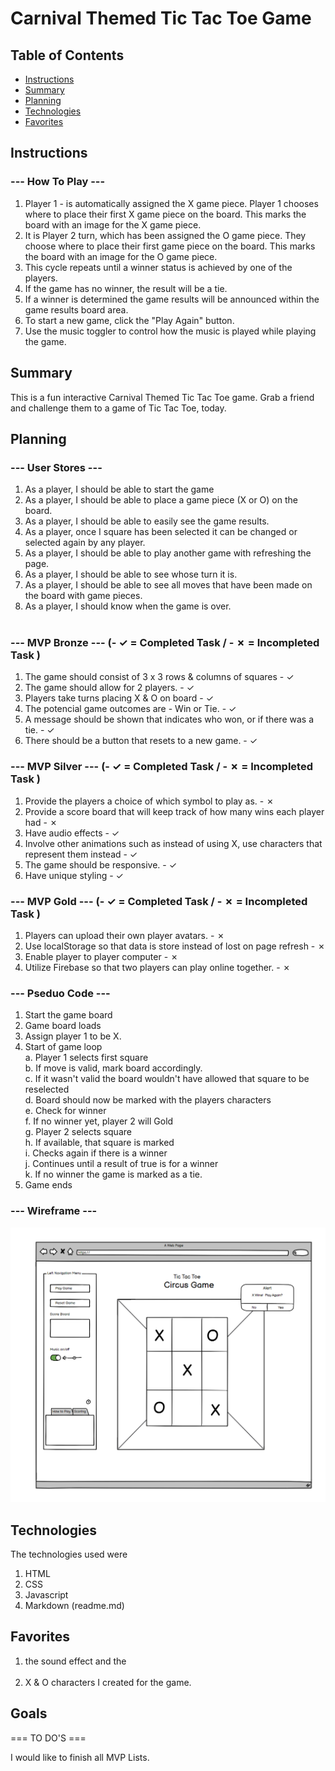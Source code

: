 # Carnival Themed Tic Tac Toe Game



## Table of Contents

- [Instructions](#instructions)
- [Summary](#summary)
- [Planning](#planning)
- [Technologies](#technologies)
- [Favorites](#favorites)


## Instructions

### --- How To Play ---

1. Player 1 - is automatically assigned the X game piece.  Player 1 chooses where to place their first X 
game piece on the board.  This marks the board with an image for the X game piece.<br>
2. It is Player 2 turn, which has been assigned the O game piece.  They choose where to place their first game
piece on the board. This marks the board with an image for the O game piece.<br>
3. This cycle repeats until a winner status is achieved by one of the players.<br>
4. If the game has no winner, the result will be a tie.<br>
5. If a winner is determined the game results will be announced within the game results board area.<br>
6. To start a new game, click the "Play Again" button.<br>
7. Use the music toggler to control how the music is played while playing the game.<br>

## Summary


This is a fun interactive Carnival Themed Tic Tac Toe game.  Grab a friend and challenge them to a game of Tic Tac Toe, today.

## Planning

### --- User Stores ---
1. As a player, I should be able to start the game<br>
2. As a player, I should be able to place a game piece (X or O) on the board.<br>
3. As a player, I should be able to easily see the game results.<br>
4. As a player, once I square has been selected it can be changed or selected again by any player.<br>
5. As a player, I should be able to play another game with refreshing the page.<br>
6. As a player, I should be able to see whose turn it is.<br>
7. As a player, I should be able to see all moves that have been made on the board with game pieces.<br>
8. As a player, I should know when the game is over.<br><br>

### --- MVP Bronze --- (- ✓ = Completed Task / - ✗ = Incompleted Task )

1. The game should consist of  3 x 3 rows & columns of squares - ✓ <br>
2. The game should allow for 2 players. - ✓   <br>
3. Players take turns placing X & O on board - ✓  <br>
4. The potencial game outcomes are - Win or Tie. - ✓  <br>
5. A message should be shown that indicates who won, or if there was a tie. - ✓ <br>
6. There should be a button that resets to a new game. - ✓ <br>


### --- MVP Silver --- (- ✓ = Completed Task / - ✗ = Incompleted Task )

1. Provide the players a choice of which symbol to play as. - ✗ <br>
2. Provide a score board that will keep track of how many wins each player had  - ✗ <br>
3. Have audio effects - ✓  <br>
4. Involve other animations such as instead of using X, use characters that represent them instead - ✓  <br>
5. The game should be responsive. - ✓  <br>
6. Have unique styling - ✓  <br>


### --- MVP Gold --- (- ✓ = Completed Task / - ✗ = Incompleted Task )

1. Players can upload their own player avatars. - ✗ <br>
2. Use localStorage so that data is store instead of lost on page refresh - ✗ <br>
3. Enable player to player computer - ✗ <br>
4. Utilize Firebase so that two players can play online together. - ✗ <br>


### --- Pseduo Code ---

1. Start the game board 
2. Game board loads 
3. Assign player 1 to be X. 
4. Start of game loop<br> 
    a. Player 1 selects first square <br>
    b. If move is valid, mark board accordingly. <br>
    c. If it wasn't valid the board wouldn't have allowed that square to be reselected <br>
    d. Board should now be marked with the players characters <br>
    e. Check for winner <br>
    f. If no winner yet, player 2 will Gold <br>
    g. Player 2 selects square <br>
    h. If available, that square is marked <br>
    i. Checks again if there is a winner <br>
    j. Continues until a result of true is for a winner <br>
    k. If no winner the game is marked as a tie. <br>
5. Game ends


### --- Wireframe ---

![WireFrame](https://github.com/pammie89/Tic-Tac-Toe-Carnival/blob/main/images/wireframe.png)

## Technologies 

The technologies used were <br>

1. HTML <br>
2. CSS <br>
3. Javascript <br>
4. Markdown (readme.md) <br>

## Favorites 

1. the sound effect and the <br> <br>
2. X & O characters I created for the game.<br>

## Goals

=== TO DO'S ===

I would like to finish all MVP Lists.
